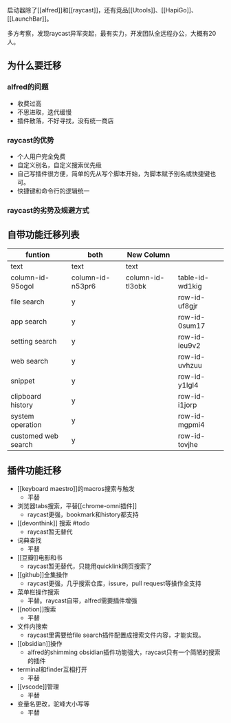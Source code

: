 
启动器除了[[alfred]]和[[raycast]]，还有竞品[[Utools]]、[[HapiGo]]、[[LaunchBar]]。

多方考察，发现raycast异军突起，最有实力，开发团队全远程办公，大概有20人。

## 为什么要迁移

### alfred的问题

- 收费过高
- 不思进取，迭代缓慢
- 插件散落，不好寻找，没有统一商店

### raycast的优势

- 个人用户完全免费
- 自定义别名，自定义搜索优先级
- 自己写插件很方便，简单的先从写个脚本开始，为脚本赋予别名或快捷键也可。
- 快捷键和命令行的逻辑统一

### raycast的劣势及规避方式


## 自带功能迁移列表

| funtion             | both             | New Column       |                 |
| ------------------- | ---------------- | ---------------- | --------------- |
| text                | text             | text             |                 |
| column-id-95ogol    | column-id-n53pr6 | column-id-tl3obk | table-id-wd1kig |
| file search         | y                |                  | row-id-uf8gjr   |
| app search          | y                |                  | row-id-0sum17   |
| setting search      | y                |                  | row-id-ieu9v2   |
| web search          | y                |                  | row-id-uvhzuu   |
| snippet             | y                |                  | row-id-y1lgl4   |
| clipboard history   | y                |                  | row-id-i1jorp   |
| system operation    | y                |                  | row-id-mgpmi4   |
| customed web search | y                |                  | row-id-tovjhe   |

## 插件功能迁移

- [[keyboard maestro]]的macros搜索与触发
	- 平替
- 浏览器tabs搜索，平替[[chrome-omni插件]]
	- raycast更强，bookmark和history都支持
- [[devonthink]] 搜索 #todo
	- raycast暂无替代
- 词典查找
	- 平替
- [[豆瓣]]电影和书
	- raycast暂无替代，只能用quicklink网页搜索了
- [[github]]全集操作
	- raycast更强，几乎搜索仓库，issure，pull request等操作全支持
- 菜单栏操作搜索
	- 平替。raycast自带，alfred需要插件增强
- [[notion]]搜索
	- 平替
- 文件内搜索
	- raycast里需要给file search插件配置成搜索文件内容，才能实现。
- [[obsidian]]操作
	- alfred的shimming obsidian插件功能强大，raycast只有一个简陋的搜索的插件
- terminal和finder互相打开
	- 平替
- [[vscode]]管理
	- 平替
- 变量名更改，驼峰大小写等
	- 平替
